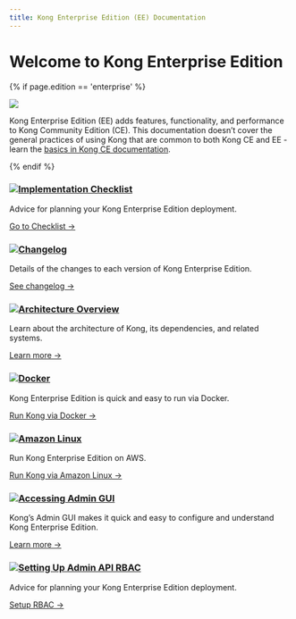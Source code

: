 ```yaml
---
title: Kong Enterprise Edition (EE) Documentation
---
```

# Welcome to Kong Enterprise Edition

{% if page.edition == 'enterprise' %}
<div class="alert alert-ee">
  <div class="alert-body">
    <div class="left">
      <img src="/assets/images/icons/icn-buildings.svg" />
    </div>
    <p>Kong Enterprise Edition (EE) adds features, functionality, and performance to Kong Community Edition (CE). This documentation doesn’t cover the general practices of using Kong that are common to both Kong CE and EE - learn the <a href="/docs">basics in Kong CE documentation</a>.</p>
  </div>
</div>
{% endif %}

<div class="docs-grid">
  <div class="docs-grid-block">
    <h3><img src="/assets/images/icons/documentation/icn-window.svg" /><a href="/docs/enterprise/{{page.kong_version}}/kong-implementation-checklist">Implementation Checklist</a></h3>
    <p>Advice for planning your Kong Enterprise Edition deployment.</p>
    <a href="/docs/enterprise/{{page.kong_version}}/kong-implementation-checklist">Go to Checklist &rarr;</a>
  </div>

  <div class="docs-grid-block">
    <h3><img src="/assets/images/icons/documentation/icn-window.svg" /><a href="/docs/enterprise/changelog">Changelog</a></h3>
    <p>Details of the changes to each version of Kong Enterprise Edition.</p>
    <a href="/docs/enterprise/changelog/">See changelog &rarr;</a>
  </div>

  <div class="docs-grid-block">
    <h3><img src="/assets/images/icons/documentation/icn-window.svg" /><a href="/docs/enterprise/{{page.kong_version}}/kong-architecture-overview/">Architecture Overview</a></h3>
    <p>Learn about the architecture of Kong, its dependencies, and related systems.</p>
    <a href="/docs/enterprise/{{page.kong_version}}/kong-architecture-overview/">Learn more &rarr;</a>
  </div>

  <div class="docs-grid-block">
    <h3><img src="/assets/images/icons/documentation/icn-window.svg" /><a href="/docs/enterprise/{{page.kong_version}}/installation/docker/">Docker</a></h3>
    <p>Kong Enterprise Edition is quick and easy to run via Docker.</p>
    <a href="/docs/enterprise/{{page.kong_version}}/installation/docker">Run Kong via Docker &rarr;</a>
  </div>

  <div class="docs-grid-block">
    <h3><img src="/assets/images/icons/documentation/icn-window.svg" /><a href="/docs/enterprise/{{page.kong_version}}/installation/amazon-linux">Amazon Linux</a></h3>
    <p>Run Kong Enterprise Edition on AWS.</p>
    <a href="/docs/enterprise/{{page.kong_version}}/installation/amazon-linux/">Run Kong via Amazon Linux &rarr;</a>
  </div>

  <div class="docs-grid-block">
    <h3><img src="/assets/images/icons/documentation/icn-window.svg" /><a href="/docs/enterprise/{{page.kong_version}}/admin-gui/">Accessing Admin GUI</a></h3>
    <p>Kong’s Admin GUI makes it quick and easy to configure and understand Kong Enterprise Edition.</p>
    <a href="/docs/enterprise/{{page.kong_version}}/admin-gui/">Learn more &rarr;</a>
  </div>

  <div class="docs-grid-block">
    <h3><img src="/assets/images/icons/documentation/icn-window.svg" /><a href="/docs/enterprise/{{page.kong_version}}/setting-up-admin-api-rbac/">Setting Up Admin API RBAC</a></h3>
    <p>Advice for planning your Kong Enterprise Edition deployment.</p>
    <a href="/docs/enterprise/{{page.kong_version}}/setting-up-admin-api-rbac/">Setup RBAC &rarr;</a>
  </div>
</div>
